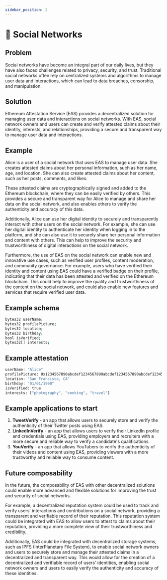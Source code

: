 ```yaml
---
sidebar_position: 2
---
```


# 💬 Social Networks

## Problem
Social networks have become an integral part of our daily lives, but they have also faced challenges related to privacy, security, and trust. Traditional social networks often rely on centralized systems and algorithms to manage user data and interactions, which can lead to data breaches, censorship, and manipulation.

## Solution
Ethereum Attestation Service (EAS) provides a decentralized solution for managing user data and interactions on social networks. With EAS, social network owners and users can create and verify attested claims about their identity, interests, and relationships, providing a secure and transparent way to manage user data and interactions.


## Example
Alice is a user of a social network that uses EAS to manage user data. She creates attested claims about her personal information, such as her name, age, and location. She can also create attested claims about her content, such as her posts, comments, and likes.

These attested claims are cryptographically signed and added to the Ethereum blockchain, where they can be easily verified by others. This provides a secure and transparent way for Alice to manage and share her data on the social network, and also enables others to verify the authenticity and accuracy of this data.

Additionally, Alice can use her digital identity to securely and transparently interact with other users on the social network. For example, she can use her digital identity to authenticate her identity when logging in to the platform, and she can also use it to securely share her personal information and content with others. This can help to improve the security and trustworthiness of digital interactions on the social network.

Furthermore, the use of EAS on the social network can enable new and innovative use cases, such as verified user profiles, content moderation, and community governance. For example, users who have verified their identity and content using EAS could have a verified badge on their profile, indicating that their data has been attested and verified on the Ethereum blockchain. This could help to improve the quality and trustworthiness of the content on the social network, and could also enable new features and services that require verified user data.


## Example schema 
``` bash
bytes32 userName;
bytes32 profilePicture;
bytes32 location;
bytes32 birthday;
bool isVerified;
bytes32[] interests;

```

## Example attestation
``` bash
userName: "Alice"
profilePicture: 0x1234567890abcdef1234567890abcdef1234567890abcdef1234567890abcdef
location: "San Francisco, CA"
birthday: "01/01/1990"
isVerified: true
interests: ["photography", "cooking", "travel"]

```

## Example applications to start
1. **TweetVerify** - an app that allows users to securely store and verify the authenticity of their Twitter posts using EAS.
2. **LinkedInVerify** - an app that allows users to verify their LinkedIn profile and credentials using EAS, providing employers and recruiters with a more secure and reliable way to verify a candidate's qualifications.
3. **YouVerify** - an app that allows YouTubers to verify the authenticity of their videos and content using EAS, providing viewers with a more trustworthy and reliable way to consume content.

## Future composability
In the future, the composability of EAS with other decentralized solutions could enable more advanced and flexible solutions for improving the trust and security of social networks.

For example, a decentralized reputation system could be used to track and verify users' interactions and contributions on a social network, providing a transparent and verifiable record of their reputation. This reputation system could be integrated with EAS to allow users to attest to claims about their reputation, providing a more complete view of their trustworthiness and credibility.

Additionally, EAS could be integrated with decentralized storage systems, such as IPFS (InterPlanetary File System), to enable social network owners and users to securely store and manage their attested claims in a decentralized and transparent way. This would allow for the creation of a decentralized and verifiable record of users' identities, enabling social network owners and users to easily verify the authenticity and accuracy of these identities.



